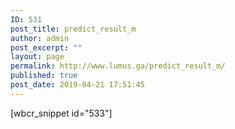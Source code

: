 ```yaml
---
ID: 531
post_title: predict_result_m
author: admin
post_excerpt: ""
layout: page
permalink: http://www.lumus.ga/predict_result_m/
published: true
post_date: 2019-04-21 17:51:45
---
```


[wbcr_snippet id="533"]